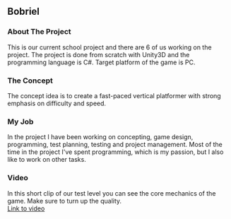 ## Bobriel

### About The Project
This is our current school project and there are 6 of us working on the project. The project is done from scratch with Unity3D and the programming language is C#. Target platform of the game is PC.

### The Concept
The concept idea is to create a fast-paced vertical platformer with strong emphasis on difficulty and speed.

### My Job
In the project I have been working on concepting, game design, programming, test planning, testing and project management. Most of the time in the project I've spent programming, which is my passion, but I also like to work on other tasks.

### Video
In this short clip of our test level you can see the core mechanics of the game. Make sure to turn up the quality.  
[Link to video](https://jamkstudent-my.sharepoint.com/:v:/g/personal/l5078_student_jamk_fi/EaMiw8whsE1Kk9L6fRI5DgMBBm3JNHX5GCXsA39E6d3rzA?e=aVepDC)
